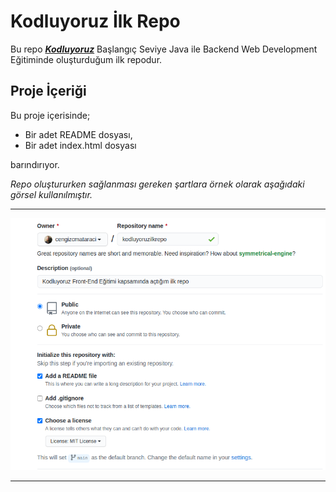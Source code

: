 # Kodluyoruz İlk Repo

Bu repo [***Kodluyoruz***](https://app.patika.dev/feyzameyza) Başlangıç Seviye Java ile Backend Web Development  Eğitiminde oluşturduğum ilk repodur.

## Proje İçeriği

Bu proje içerisinde;
- Bir adet README dosyası,
- Bir adet index.html dosyası

barındırıyor.

*Repo oluştururken sağlanması gereken şartlara örnek olarak aşağıdaki görsel kullanılmıştır.*

---

![repo örnek](https://raw.githubusercontent.com/Kodluyoruz/taskforce/main/git/odev1/figures/github.png)

---
